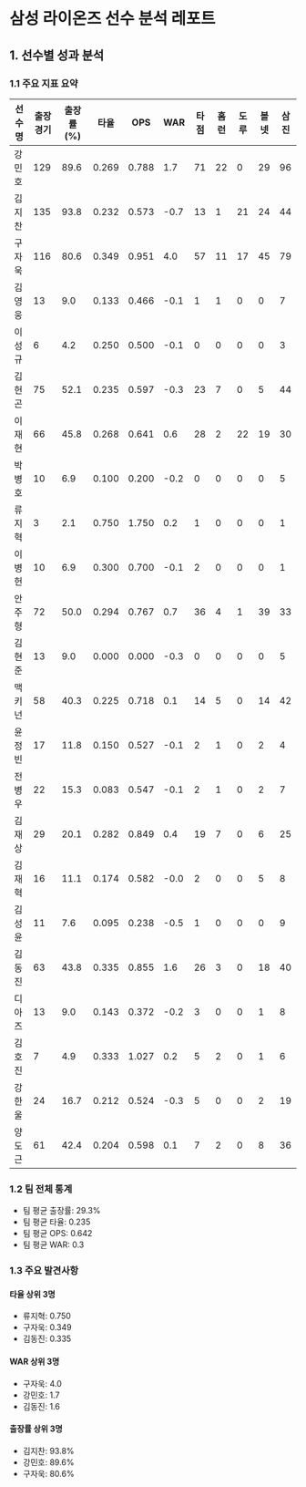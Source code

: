 # 삼성 라이온즈 선수 분석 레포트

## 1. 선수별 성과 분석

### 1.1 주요 지표 요약
| 선수명 | 출장경기 | 출장률(%) | 타율 | OPS | WAR  | 타점 | 홈런 | 도루 | 볼넷 | 삼진 |
|--------|--------|-----------|-----|-----|-----|--------|--------|-------|------|------|
| 강민호 | 129 | 89.6 | 0.269 | 0.788 | 1.7 | 71 | 22 | 0 | 29 | 96 |
| 김지찬 | 135 | 93.8 | 0.232 | 0.573 | -0.7 | 13 | 1 | 21 | 24 | 44 |
| 구자욱 | 116 | 80.6 | 0.349 | 0.951 | 4.0 | 57 | 11 | 17 | 45 | 79 |
| 김영웅 | 13 | 9.0 | 0.133 | 0.466 | -0.1 | 1 | 1 | 0 | 0 | 7 |
| 이성규 | 6 | 4.2 | 0.250 | 0.500 | -0.1 | 0 | 0 | 0 | 0 | 3 |
| 김헌곤 | 75 | 52.1 | 0.235 | 0.597 | -0.3 | 23 | 7 | 0 | 5 | 44 |
| 이재현 | 66 | 45.8 | 0.268 | 0.641 | 0.6 | 28 | 2 | 22 | 19 | 30 |
| 박병호 | 10 | 6.9 | 0.100 | 0.200 | -0.2 | 0 | 0 | 0 | 0 | 5 |
| 류지혁 | 3 | 2.1 | 0.750 | 1.750 | 0.2 | 1 | 0 | 0 | 0 | 1 |
| 이병헌 | 10 | 6.9 | 0.300 | 0.700 | -0.1 | 2 | 0 | 0 | 0 | 1 |
| 안주형 | 72 | 50.0 | 0.294 | 0.767 | 0.7 | 36 | 4 | 1 | 39 | 33 |
| 김현준 | 13 | 9.0 | 0.000 | 0.000 | -0.3 | 0 | 0 | 0 | 0 | 5 |
| 맥키넌 | 58 | 40.3 | 0.225 | 0.718 | 0.1 | 14 | 5 | 0 | 14 | 42 |
| 윤정빈 | 17 | 11.8 | 0.150 | 0.527 | -0.1 | 2 | 1 | 0 | 2 | 4 |
| 전병우 | 22 | 15.3 | 0.083 | 0.547 | -0.1 | 2 | 1 | 0 | 2 | 7 |
| 김재상 | 29 | 20.1 | 0.282 | 0.849 | 0.4 | 19 | 7 | 0 | 6 | 25 |
| 김재혁 | 16 | 11.1 | 0.174 | 0.582 | -0.0 | 2 | 0 | 0 | 5 | 8 |
| 김성윤 | 11 | 7.6 | 0.095 | 0.238 | -0.5 | 1 | 0 | 0 | 0 | 9 |
| 김동진 | 63 | 43.8 | 0.335 | 0.855 | 1.6 | 26 | 3 | 0 | 18 | 40 |
| 디아즈 | 13 | 9.0 | 0.143 | 0.372 | -0.2 | 3 | 0 | 0 | 1 | 8 |
| 김호진 | 7 | 4.9 | 0.333 | 1.027 | 0.2 | 5 | 2 | 0 | 1 | 6 |
| 강한울 | 24 | 16.7 | 0.212 | 0.524 | -0.3 | 5 | 0 | 0 | 2 | 19 |
| 양도근 | 61 | 42.4 | 0.204 | 0.598 | 0.1 | 7 | 2 | 0 | 8 | 36 |

### 1.2 팀 전체 통계

- 팀 평균 출장률: 29.3%
- 팀 평균 타율: 0.235
- 팀 평균 OPS: 0.642
- 팀 평균 WAR: 0.3

### 1.3 주요 발견사항

#### 타율 상위 3명
- 류지혁: 0.750
- 구자욱: 0.349
- 김동진: 0.335

#### WAR 상위 3명
- 구자욱: 4.0
- 강민호: 1.7
- 김동진: 1.6

#### 출장률 상위 3명
- 김지찬: 93.8%
- 강민호: 89.6%
- 구자욱: 80.6%
